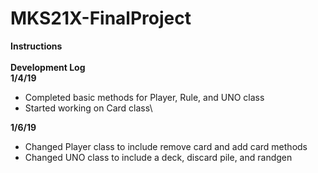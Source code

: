 # MKS21X-FinalProject
**Instructions**\
\
**Development Log**\
**1/4/19**
- Completed basic methods for Player, Rule, and UNO class
- Started working on Card class\

**1/6/19**
- Changed Player class to include remove card and add card methods
- Changed UNO class to include a deck, discard pile, and randgen
